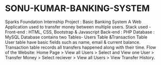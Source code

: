 # SONU-KUMAR-BANKING-SYSTEM
Sparks Foundation Internship Project : Basic Banking System A Web Application used to transfer money between multiple users. Stack used - Front-end : HTML, CSS, Bootstrap &amp; Javascript Back-end : PHP Database : MySQL Database contains two Tables- Users Table &amp;Transaction Table  User table have basic fields such as name, email &amp; current balance. Transaction table records all transfers happened along with their time. Flow of the Website: Home Page > View all Users > Select and View one User > Transfer Money > Select reciever > View all Users > View Transfer History.
